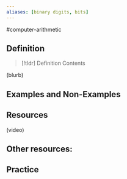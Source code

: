 ```yaml
---
aliases: [binary digits, bits]
--- 
```


#computer-arithmetic 
## Definition 

> [!tldr] Definition
> Contents

(blurb)

## Examples and Non-Examples

## Resources 

(video)

Other resources: 
- 

## Practice 

